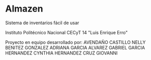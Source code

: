 # Almazen
Sistema de inventarios fácil de usar

Instituto Politécnico Nacional
CECyT 14 "Luis Enrique Erro"

Proyecto en equipo desarrollado por:
  AVENDAÑO CASTILLO NELLY
  BENITEZ GONZALEZ ADRIANA
  GARCIA ALVAREZ GABRIEL
  GARCIA HERNANDEZ CYNTHIA
  HERNANDEZ CRUZ GIOVANNI
  
